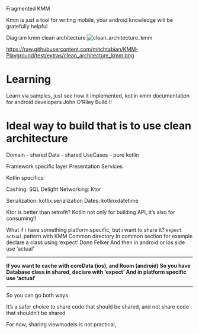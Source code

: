 Fragmented KMM

Kmm is just a tool for writing mobile, your android knowledge will be gratefully helpful

Diagram kmm clean architecture 
![clean_architecture_kmm](https://user-images.githubusercontent.com/63263301/228532984-d26e4474-dc26-4e0c-b2fe-1370ebc17d11.png)

https://raw.githubusercontent.com/mitchtabian/KMM-Playground/test/extras/clean_architecture_kmm.png

# Learning
Learn via samples, just see how it implemented, kotlin kmm documentation for android developers
John O’Riley
Build !!


# Ideal way to build that is to use clean architecture 
Domain - shared
Data - shared
UseCases - pure kotlin

Framework specific layer
Presentation
Services

Kotlin specifics:

Cashing: SQL Delight
Networking: Ktor

Serialization: kotlix.serialization 
Dates: kotlinxdatetime

Ktor is better than retrofit?
Kotlin not only for building API, it’s also for consuming!!

What if i have something platform specific, but i want to share it?
`expect` `actual` pattern with KMM
Common directory
In common section for example declare a class using ‘expect’ Donn Felker
And then in android or ios side use ‘actual’

---

**If you want to cache with coreData (ios), and Room (android)
So you have Database class in shared, declare with ‘expect’
And in platform specific use ‘actual’**

---

So you can go both ways

It’s a safer choice to share code that should be shared, and not share code that shouldn’t be shared


For now, sharing viewmodels is not practical, 

